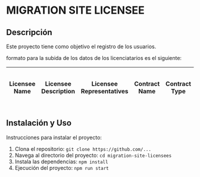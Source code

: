 # MIGRATION SITE LICENSEE

## Descripción

Este proyecto tiene como objetivo el registro de los usuarios.

formato para la subida de los datos de los licenciatarios es el siguiente:

| Licensee Name | Licensee Description | Licensee Representatives | Contract Name | Contract Type | Contract Resource ID | Contract Seats Number | Contract Is Hard Seats Limit Type | Contract User Email | Contract User First Name | Contract User Last Name |
| ------------- | -------------------- | ------------------------ | ------------- | ------------- | -------------------- | --------------------- | --------------------------------- | ------------------- | ------------------------ | ----------------------- |

## Instalación y Uso

Instrucciones para instalar el proyecto:

1. Clona el repositorio: `git clone https://github.com/...`
2. Navega al directorio del proyecto: `cd migration-site-licensees`
3. Instala las dependencias: `npm install`
4. Ejecución del proyecto: `npm run start`
